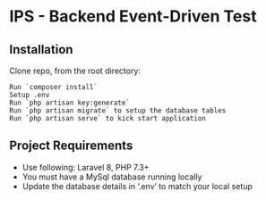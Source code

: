 # IPS - Backend Event-Driven Test

## Installation

Clone repo, from the root directory:

```
Run `composer install`
Setup .env
Run `php artisan key:generate`
Run `php artisan migrate` to setup the database tables
Run `php artisan serve` to kick start application
```

## Project Requirements

- Use following: Laravel 8, PHP 7.3+
- You must have a MySql database running locally
- Update the database details in ‘.env’ to match your local setup 

